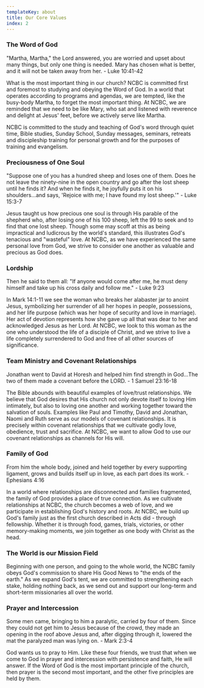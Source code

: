 ```yaml
---
templateKey: about
title: Our Core Values
index: 2
---
```

### The Word of God

"Martha, Martha," the Lord answered, you are worried and upset about many things, but only one thing is needed. Mary has chosen what is better, and it will not be taken away from her. - Luke 10:41-42

What is the most important thing in our church? NCBC is committed first and foremost to studying and obeying the Word of God. In a world that operates according to programs and agendas, we are tempted, like the busy-body Martha, to forget the most important thing. At NCBC, we are reminded that we need to be like Mary, who sat and listened with reverence and delight at Jesus' feet, before we actively serve like Martha.

NCBC is committed to the study and teaching of God's word through quiet time, Bible studies, Sunday School, Sunday messages, seminars, retreats and discipleship training for personal growth and for the purposes of training and evangelism.

### Preciousness of One Soul

"Suppose one of you has a hundred sheep and loses one of them. Does he not leave the ninety-nine in the open country and go after the lost sheep until he finds it? And when he finds it, he joyfully puts it on his shoulders...and says, 'Rejoice with me; I have found my lost sheep.'" - Luke 15:3-7

Jesus taught us how precious one soul is through His parable of the shepherd who, after losing one of his 100 sheep, left the 99 to seek and to find that one lost sheep. Though some may scoff at this as being impractical and ludicrous by the world's standard, this illustrates God's tenacious and "wasteful" love. At NCBC, as we have experienced the same personal love from God, we strive to consider one another as valuable and precious as God does.

### Lordship

Then he said to them all: "If anyone would come after me, he must deny himself and take up his cross daily and follow me." - Luke 9:23

In Mark 14:1-11 we see the woman who breaks her alabaster jar to anoint Jesus, symbolizing her surrender of all her hopes in people, possessions, and her life purpose (which was her hope of security and love in marriage). Her act of devotion represents how she gave up all that was dear to her and acknowledged Jesus as her Lord. At NCBC, we look to this woman as the one who understood the life of a disciple of Christ, and we strive to live a life completely surrendered to God and free of all other sources of significance.

### Team Ministry and Covenant Relationships

Jonathan went to David at Horesh and helped him find strength in God...The two of them made a covenant before the LORD. - 1 Samuel 23:16-18

The Bible abounds with beautiful examples of love/trust relationships. We believe that God desires that His church not only devote itself to loving Him intimately, but also to loving one another and working together toward the salvation of souls. Examples like Paul and Timothy, David and Jonathan, Naomi and Ruth serve as our models of covenant relationships. It is precisely within covenant relationships that we cultivate godly love, obedience, trust and sacrifice. At NCBC, we want to allow God to use our covenant relationships as channels for His will.

### Family of God

From him the whole body, joined and held together by every supporting ligament, grows and builds itself up in love, as each part does its work. - Ephesians 4:16

In a world where relationships are disconnected and families fragmented, the family of God provides a place of true connection. As we cultivate relationships at NCBC, the church becomes a web of love, and we participate in establishing God's history and roots. At NCBC, we build up God's family just as the first church described in Acts did - through fellowship. Whether it is through food, games, trials, victories, or other memory-making moments, we join together as one body with Christ as the head.

### The World is our Mission Field

Beginning with one person, and going to the whole world, the NCBC family obeys God's commission to share His Good News to "the ends of the earth." As we expand God's tent, we are committed to strengthening each stake, holding nothing back, as we send out and support our long-term and short-term missionaries all over the world.

### Prayer and Intercession

Some men came, bringing to him a paralytic, carried by four of them. Since they could not get him to Jesus because of the crowd, they made an opening in the roof above Jesus and, after digging through it, lowered the mat the paralyzed man was lying on. - Mark 2:3-4

God wants us to pray to Him. Like these four friends, we trust that when we come to God in prayer and intercession with persistence and faith, He will answer. If the Word of God is the most important principle of the church, then prayer is the second most important, and the other five principles are held by them.
